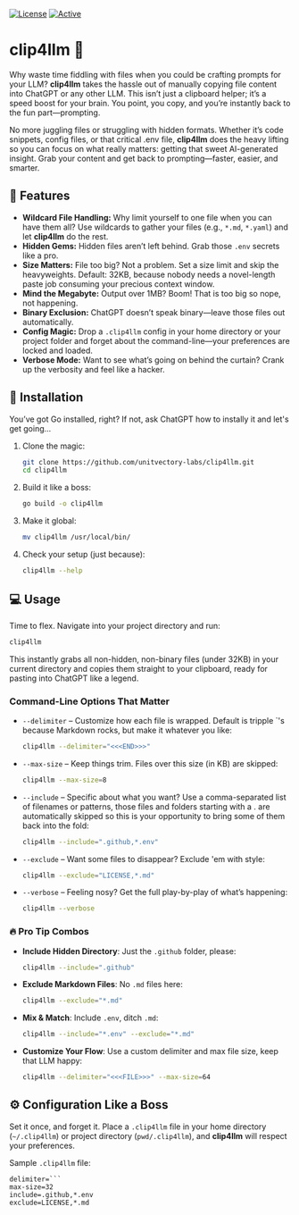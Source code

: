 [![License](https://img.shields.io/badge/license-MIT-blue)](https://opensource.org/licenses/MIT) [![Active](https://img.shields.io/badge/Status-Active-green)](https://guide.unitvectorylabs.com/bestpractices/status/#active)

# clip4llm 🚀

Why waste time fiddling with files when you could be crafting prompts for your LLM? **clip4llm** takes the hassle out of manually copying file content into ChatGPT or any other LLM. This isn’t just a clipboard helper; it’s a speed boost for your brain. You point, you copy, and you’re instantly back to the fun part—prompting.

No more juggling files or struggling with hidden formats. Whether it’s code snippets, config files, or that critical .env file, **clip4llm** does the heavy lifting so you can focus on what really matters: getting that sweet AI-generated insight. Grab your content and get back to prompting—faster, easier, and smarter.

## 🌟 Features

- **Wildcard File Handling:** Why limit yourself to one file when you can have them all? Use wildcards to gather your files (e.g., `*.md`, `*.yaml`) and let **clip4llm** do the rest.
- **Hidden Gems:** Hidden files aren’t left behind. Grab those `.env` secrets like a pro.
- **Size Matters:** File too big? Not a problem. Set a size limit and skip the heavyweights. Default: 32KB, because nobody needs a novel-length paste job consuming your precious context window.
- **Mind the Megabyte:** Output over 1MB? Boom! That is too big so nope, not happening.
- **Binary Exclusion:** ChatGPT doesn’t speak binary—leave those files out automatically.
- **Config Magic:** Drop a `.clip4llm` config in your home directory or your project folder and forget about the command-line—your preferences are locked and loaded.
- **Verbose Mode:** Want to see what’s going on behind the curtain? Crank up the verbosity and feel like a hacker.

## 🔧 Installation

You’ve got Go installed, right? If not, ask ChatGPT how to instally it and let's get going...

1. Clone the magic:

   ```bash
   git clone https://github.com/unitvectory-labs/clip4llm.git
   cd clip4llm
   ```

2. Build it like a boss:

   ```bash
   go build -o clip4llm
   ```

3. Make it global:

   ```bash
   mv clip4llm /usr/local/bin/
   ```

4. Check your setup (just because):

   ```bash
   clip4llm --help
   ```

## 💻 Usage

Time to flex. Navigate into your project directory and run:

```bash
clip4llm
```

This instantly grabs all non-hidden, non-binary files (under 32KB) in your current directory and copies them straight to your clipboard, ready for pasting into ChatGPT like a legend.

### Command-Line Options That Matter

- `--delimiter` – Customize how each file is wrapped. Default is tripple `'s because Markdown rocks, but make it whatever you like:

  ```bash
  clip4llm --delimiter="<<<END>>>"
  ```

- `--max-size` – Keep things trim. Files over this size (in KB) are skipped:

  ```bash
  clip4llm --max-size=8
  ```

- `--include` – Specific about what you want? Use a comma-separated list of filenames or patterns, those files and folders starting with a . are automatically skipped so this is your opportunity to bring some of them back into the fold:

  ```bash
  clip4llm --include=".github,*.env"
  ```

- `--exclude` – Want some files to disappear? Exclude 'em with style:

  ```bash
  clip4llm --exclude="LICENSE,*.md"
  ```

- `--verbose` – Feeling nosy? Get the full play-by-play of what’s happening:

  ```bash
  clip4llm --verbose
  ```

### 🔥 Pro Tip Combos

- **Include Hidden Directory**: Just the `.github` folder, please:

  ```bash
  clip4llm --include=".github"
  ```

- **Exclude Markdown Files**: No `.md` files here:

  ```bash
  clip4llm --exclude="*.md"
  ```

- **Mix & Match**: Include `.env`, ditch `.md`:

  ```bash
  clip4llm --include="*.env" --exclude="*.md"
  ```

- **Customize Your Flow**: Use a custom delimiter and max file size, keep that LLM happy:

  ```bash
  clip4llm --delimiter="<<<FILE>>>" --max-size=64
  ```

## ⚙️ Configuration Like a Boss

Set it once, and forget it. Place a `.clip4llm` file in your home directory (`~/.clip4llm`) or project directory (`pwd/.clip4llm`), and **clip4llm** will respect your preferences.

Sample `.clip4llm` file:

```properties
delimiter=```
max-size=32
include=.github,*.env
exclude=LICENSE,*.md
```

